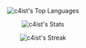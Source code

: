 <div align="center">
 
  ![c4ist's Top Languages](https://github-readme-stats.vercel.app/api/top-langs/?username=c4ist&theme=dark&show_icons=true&hide_border=true&layout=compact)

<div align="center"> 
  
  ![c4ist's Stats](https://github-readme-stats.vercel.app/api?username=c4ist&theme=dark&show_icons=true&hide_border=true&count_private=true)

<div align="center">

![c4ist's Streak](https://github-readme-streak-stats.herokuapp.com/?user=c4ist&theme=dark&hide_border=true)


</div>
